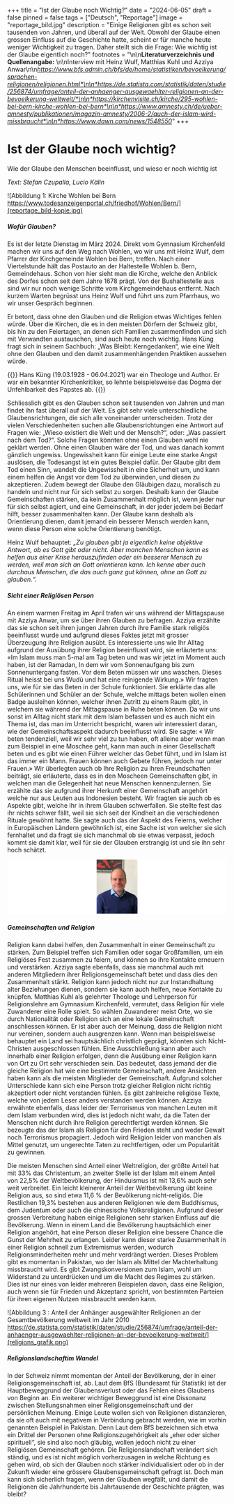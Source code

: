 +++
title = "Ist der Glaube noch Wichtig?"
date = "2024-06-05"
draft = false
pinned = false
tags = ["Deutsch", "Reportage"]
image = "reportage_bild.jpg"
description = "Einige Religionen gibt es schon seit tausenden von Jahren, und überall auf der Welt.  Obwohl der Glaube einen grossen Einfluss auf die Geschichte hatte, scheint er für manche heute weniger Wichtigkeit zu tragen. Daher stellt sich die Frage: Wie wichtig ist der Glaube eigentlich noch?"
footnotes = "\n\n**Literaturverzeichnis  und Quellenangabe:** \n\nInterview mit Heinz Wulf, Matthias Kuhl und Azziya Anwar\n\n*https://www.bfs.admin.ch/bfs/de/home/statistiken/bevoelkerung/sprachen-religionen/religionen.html*\n\n*https://de.statista.com/statistik/daten/studie/256874/umfrage/anteil-der-anhaenger-ausgewaehlter-religionen-an-der-bevoelkerung-weltweit/*\n\n*https://kirchenvisite.ch/kirche/295-wohlen-bei-bern-kirche-wohlen-bei-bern*\n\n*https://www.amnesty.ch/de/ueber-amnesty/publikationen/magazin-amnesty/2006-2/auch-der-islam-wird-missbraucht*\n\n*https://www.dawn.com/news/1548550*"
+++
# **Ist der Glaube noch wichtig?**

Wie der Glaube den Menschen beeinflusst, und wieso er noch wichtig ist

*Text: Stefan Czupalla, Lucio Kälin*

![Abbildung 1: Kirche Wohlen bei Bern https://www.todesanzeigenportal.ch/friedhof/Wohlen/Bern/](reportage_bild-kopie.jpg)

##### Wofür Glauben?

Es ist der letzte Dienstag im März 2024. Direkt vom Gymnasium Kirchenfeld machen wir uns auf den Weg nach Wohlen, wo wir uns mit Heinz Wulf, dem Pfarrer der Kirchgemeinde Wohlen bei Bern, treffen. Nach einer Viertelstunde hält das Postauto an der Haltestelle Wohlen b. Bern, Gemeindehaus. Schon von hier sieht man die Kirche, welche den Anblick des Dorfes schon seit dem Jahre 1678 prägt. Von der Bushaltestelle aus sind wir nur noch wenige Schritte vom Kirchgemeindehaus entfernt. Nach kurzem Warten begrüsst uns Heinz Wulf und führt uns zum Pfarrhaus, wo wir unser Gespräch beginnen.

Er betont, dass ohne den Glauben und die Religion etwas Wichtiges fehlen würde. Über die Kirchen, die es in den meisten Dörfern der Schweiz gibt, bis hin zu den Feiertagen, an denen sich Familien zusammenfinden und sich mit Verwandten austauschen, sind auch heute noch wichtig. Hans Küng fragt sich in seinem Sachbuch: „Was Bleibt: Kerngedanken“, wie eine Welt ohne den Glauben und den damit zusammenhängenden Praktiken aussehen würde. 

{{<box>}}
Hans Küng (19.03.1928 - 06.04.2021) war ein Theologe und Author. Er war ein bekannter Kirchenkritiker, so lehnte beispielsweise das Dogma der Unfehlbarkeit des Papstes ab.
{{</box>}}

Schliesslich gibt es den Glauben schon seit tausenden von Jahren und man findet ihn fast überall auf der Welt. Es gibt sehr viele unterschiedliche Glaubensrichtungen, die sich alle voneinander unterscheiden. Trotz der vielen Verschiedenheiten suchen alle Glaubensrichtungen eine Antwort auf Fragen wie: „Wieso existiert die Welt und der Mensch?“, oder: „Was passiert nach dem Tod?“. Solche Fragen könnten ohne einen Glauben wohl nie geklärt werden. Ohne einen Glauben wäre der Tod, und was danach kommt gänzlich ungewiss. Ungewissheit kann für einige Leute eine starke Angst auslösen, die Todesangst ist ein gutes Beispiel dafür. Der Glaube gibt dem Tod einen Sinn, wandelt die Ungewissheit in eine Sicherheit um, und kann einem helfen die Angst vor dem Tod zu überwinden, und diesen zu akzeptieren. Zudem bewegt der Glaube den Gläubigen dazu, moralisch zu handeln und nicht nur für sich selbst zu sorgen. Deshalb kann der Glaube Gemeinschaften stärken, da kein Zusammenhalt möglich ist, wenn jeder nur für sich selbst agiert, und eine Gemeinschaft, in der jeder jedem bei Bedarf hilft, besser zusammenhalten kann. Der Glaube kann deshalb als Orientierung dienen, damit jemand ein besserer Mensch werden kann, wenn diese Person eine solche Orientierung benötigt. 

Heinz Wulf behauptet: *„Zu glauben gibt ja eigentlich keine objektive Antwort, ob es Gott gibt oder nicht. Aber manchen Menschen kann es helfen aus einer Krise herauszufinden oder ein besserer Mensch zu werden, weil man sich an Gott orientieren kann. Ich kenne aber auch durchaus Menschen, die das auch ganz gut können, ohne an Gott zu glauben.“.*

##### Sicht einer Religiösen Person 

An einem warmen Freitag im April trafen wir uns während der Mittagspause mit Azziya Anwar, um sie über ihren Glauben zu befragen. Azziya erzählte das sie schon seit ihren jungen Jahren durch ihre Familie stark religiös beeinflusst wurde und aufgrund dieses Faktes jetzt mit grosser Überzeugung ihre Religion ausübt. Es interessierte uns wie Ihr Alltag aufgrund der Ausübung ihrer Religion beeinflusst wird, sie erläuterte uns: «Im Islam muss man 5-mal am Tag beten und was wir jetzt im Moment auch haben, ist der Ramadan, In dem wir vom Sonnenaufgang bis zum Sonnenuntergang fasten. Vor dem Beten müssen wir uns waschen. Dieses Ritual heisst bei uns Wudū und hat eine reinigende Wirkung.» Wir fragten uns, wie für sie das Beten in der Schule funktioniert. Sie erklärte das alle Schülerinnen und Schüler an der Schule, welche mittags beten wollen einen Badge ausleihen können, welcher ihnen Zutritt zu einem Raum gibt, in welchem sie während der Mittagspause in Ruhe beten können. Da wir uns sonst im Alltag nicht stark mit dem Islam befassen und es auch nicht ein Thema ist, das man im Unterricht bespricht, waren wir interessiert daran, wie der Gemeinschaftsaspekt dadurch beeinflusst wird. Sie sagte: « Wir beten tendenziell, weil wir sehr viel zu tun haben, oft alleine aber wenn man zum Beispiel in eine Moschee geht, kann man auch in einer Gesellschaft beten und es gibt wie einen Führer welcher das Gebet führt, und im Islam ist das immer ein Mann. Frauen können auch Gebete führen, jedoch nur unter Frauen.» Wir überlegten auch ob Ihre Religion zu ihren Freundschaften beiträgt, sie erläuterte, dass es in den Moscheen Gemeinschaften gibt, in welchen man die Gelegenheit hat neue Menschen kennenzulernen. Sie erzählte das sie aufgrund ihrer Herkunft einer Gemeinschaft angehört welche nur aus Leuten aus Indonesien besteht. Wir fragten sie auch ob es Aspekte gibt, welche Ihr in ihrem Glauben schwerfallen. Sie stellte fest das ihr nichts schwer fällt, weil sie sich seit der Kindheit an die verschiedenen Rituale gewöhnt hatte. Sie sagte auch das der Aspekt des Feierns, welcher in Europäischen Ländern gewöhnlich ist, eine Sache ist von welcher sie sich fernhaltet und da fragt sie sich manchmal ob sie etwas verpasst, jedoch kommt sie damit klar, weil für sie der Glauben erstrangig ist und sie ihn sehr hoch schätzt.

![Abbildung 2 Matthias Kuhl , Religionslehrer (Fotograf: Stefan Czupalla)](matthias.png)

##### Gemeinschaften und Religion 

Religion kann dabei helfen, den Zusammenhalt in einer Gemeinschaft zu stärken. Zum Beispiel treffen sich Familien oder sogar Großfamilien, um ein Religiöses Fest zusammen zu feiern, und können so ihre Kontakte erneuern und verstärken. Azziya sagte ebenfalls, dass sie manchmal auch mit anderen Mitgliedern ihrer Religionsgemeinschaft betet und dass dies den Zusammenhalt stärkt. Religion kann jedoch nicht nur zur Instandhaltung alter Beziehungen dienen, sondern sie kann auch helfen, neue Kontakte zu knüpfen. Matthias Kuhl als gelehrter Theologe und Lehrperson für Religionslehre am Gymnasium Kirchenfeld, vermutet, dass Religion für viele Zuwanderer eine Rolle spielt. So wählen Zuwanderer meist Orte, wo sie durch Nationalität oder Religion sich an eine lokale Gemeinschaft anschliessen können. Er ist aber auch der Meinung, dass die Religion nicht nur vereinen, sondern auch ausgrenzen kann. Wenn man beispielsweise behauptet ein Land sei hauptsächlich christlich geprägt, könnten sich Nicht-Christen ausgeschlossen fühlen. Eine Ausschließung kann aber auch innerhalb einer Religion erfolgen, denn die Ausübung einer Religion kann von Ort zu Ort sehr verschieden sein. Das bedeutet, dass jemand der die gleiche Religion hat wie eine bestimmte Gemeinschaft, andere Ansichten haben kann als die meisten Mitglieder der Gemeinschaft. Aufgrund solcher Unterschiede kann sich eine Person trotz gleicher Religion nicht richtig akzeptiert oder nicht verstanden fühlen. Es gibt zahlreiche religiöse Texte, welche von jedem Leser anders verstanden werden können. Azziya erwähnte ebenfalls, dass leider der Terrorismus von manchen Leuten mit dem Islam verbunden wird, dies ist jedoch nicht wahr, da die Taten der Menschen nicht durch ihre Religion gerechtfertigt werden können. Sie bezeugte das der Islam als Religion für den Frieden steht und weder Gewalt noch Terrorismus propagiert. Jedoch wird Religion leider von manchen als Mittel genutzt, um ungerechte Taten zu rechtfertigen, oder um Popularität zu gewinnen. 

Die meisten Menschen sind Anteil einer Weltreligion, der größte Anteil hat mit 33% das Christentum, an zweiter Stelle ist der Islam mit einem Anteil von 22,5% der Weltbevölkerung, der Hinduismus ist mit 13,6% auch sehr weit verbreitet. Ein leicht kleinerer Anteil der Weltbevölkerung übt keine Religion aus, so sind etwa 11,6 % der Bevölkerung nicht-religiös. Die Restlichen 19,3% bestehen aus anderen Religionen wie dem Buddhismus, dem Judentum oder auch die chinesische Volksreligionen. Aufgrund dieser grossen Verbreitung haben einige Religionen sehr starken Einfluss auf die Bevölkerung. Wenn in einem Land die Bevölkerung hauptsächlich einer Religion angehört, hat eine Person dieser Religion eine bessere Chance die Gunst der Mehrheit zu erlangen. Leider kann dieser starke Zusammenhalt in einer Religion schnell zum Extremismus werden, wodurch Religionsminderheiten mehr und mehr verdrängt werden. Dieses Problem gibt es momentan in Pakistan, wo der Islam als Mittel der Machterhaltung missbraucht wird. Es gibt Zwangskonversionen zum Islam, wohl um Widerstand zu unterdrücken und um die Macht des Regimes zu stärken. Dies ist nur eines von leider mehreren Beispielen davon, dass eine Religion, auch wenn sie für Frieden und Akzeptanz spricht, von bestimmten Parteien für ihren eigenen Nutzen missbraucht werden kann.

![Abbildung 3 : Anteil der Anhänger ausgewählter Religionen an der Gesamtbevölkerung weltweit im Jahr 2010 https://de.statista.com/statistik/daten/studie/256874/umfrage/anteil-der-anhaenger-ausgewaehlter-religionen-an-der-bevoelkerung-weltweit/](religions_grafik.png)



##### Religionslandschaftim Wandel 

In der Schweiz nimmt momentan der Anteil der Bevölkerung, der in einer Religionsgemeinschaft ist, ab. Laut dem BfS (Bundesamt für Statistik) ist der Hauptbeweggrund der Glaubensverlust oder das Fehlen eines Glaubens von Beginn an. Ein weiterer wichtiger Beweggrund ist eine Dissonanz zwischen Stellungsnahmen einer Religionsgemeinschaft und der persönlichen Meinung. Einige Leute wollen sich von Religionen distanzieren, da sie oft auch mit negativem in Verbindung gebracht werden, wie im vorhin genannten Beispiel in Pakistan. Denn Laut dem BfS bezeichnen sich etwa ein Drittel der Personen ohne Religionszugehörigkeit als „eher oder sicher spirituell“, sie sind also noch gläubig, wollen jedoch nicht zu einer Religiösen Gemeinschaft gehören. Die Religionslandschaft verändert sich ständig, und es ist nicht möglich vorherzusagen in welche Richtung es gehen wird, ob sich der Glauben noch stärker individualisiert oder ob in der Zukunft wieder eine grössere Glaubensgemeinschaft gefragt ist. Doch man kann sich sicherlich fragen, wenn der Glauben wegfällt, und damit die Religionen die Jahrhunderte bis Jahrtausende der Geschichte prägten, was bleibt?